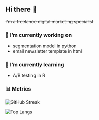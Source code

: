 ## Hi there 👋
~~I'm a freelance digital marketing specialist~~

### 🔭 I’m currently working on
- segmentation model in python
- email newsletter template in html

### 🌱 I’m currently learning
-  A/B testing in R

### 📊 Metrics
![GitHub Streak](https://streak-stats.demolab.com/?user=rei620m&theme=icegray&card_height=170&card_width=495)

![Top Langs](https://github-readme-stats.vercel.app/api/top-langs/?username=rei620m&layout=compact&theme=graywhite&card_width=495)
<!--
**rei620m/rei620m** is a ✨ _special_ ✨ repository because its `README.md` (this file) appears on your GitHub profile.

Here are some ideas to get you started:

- 🔭 I’m currently working on ...
- 🌱 I’m currently learning ...
- 👯 I’m looking to collaborate on ...
- 🤔 I’m looking for help with ...
- 💬 Ask me about ...
- 📫 How to reach me: ...
- 😄 Pronouns: ...
- ⚡ Fun fact: ...

![Top Langs](https://github-readme-stats-eight-ashen-88.vercel.app/api/top-langs/?username=rei620m&layout=compact)
-->
